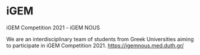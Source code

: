 # iGEM
iGEM Competition 2021 - iGEM NOUS  

We are an interdisciplinary team of students from Greek Universities aiming to participate in iGEM Competition 2021.
https://igemnous.med.duth.gr/
